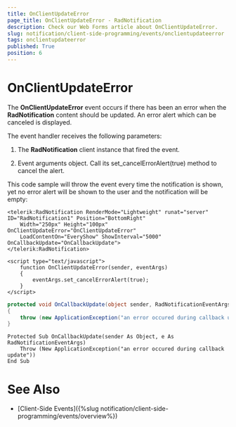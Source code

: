 ```yaml
---
title: OnClientUpdateError
page_title: OnClientUpdateError - RadNotification
description: Check our Web Forms article about OnClientUpdateError.
slug: notification/client-side-programming/events/onclientupdateerror
tags: onclientupdateerror
published: True
position: 6
---
```


# OnClientUpdateError




The **OnClientUpdateError** event occurs if there has been an error when the **RadNotification** content should be updated. An error alert which can be canceled is displayed.

The event handler receives the following parameters:

1. The **RadNotification** client instance that fired the event.

1. Event arguments object. Call its set_cancelErrorAlert(true) method to cancel the alert.

This code sample will throw the event every time the notification is shown, yet no error alert will be shown to the user and the notification will be empty:

````ASP.NET
<telerik:RadNotification RenderMode="Lightweight" runat="server" ID="RadNotification1" Position="BottomRight"
    Width="250px" Height="100px" OnClientUpdateError="OnClientUpdateError"
    LoadContentOn="EveryShow" ShowInterval="5000" OnCallbackUpdate="OnCallbackUpdate">
</telerik:RadNotification>

<script type="text/javascript">
    function OnClientUpdateError(sender, eventArgs)
    {
        eventArgs.set_cancelErrorAlert(true);
    }
</script>
````





````C#
protected void OnCallbackUpdate(object sender, RadNotificationEventArgs e)
{
    throw (new ApplicationException("an error occured during callback update"));
}
````
````VB
Protected Sub OnCallbackUpdate(sender As Object, e As RadNotificationEventArgs)
    Throw (New ApplicationException("an error occured during callback update"))
End Sub
````



# See Also

 * [Client-Side Events]({%slug notification/client-side-programming/events/overview%})
